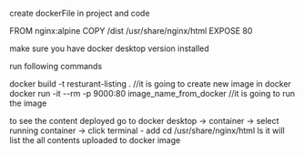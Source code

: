 create dockerFile in project and code

FROM nginx:alpine
COPY /dist  /usr/share/nginx/html
EXPOSE 80


make sure you have docker desktop version installed

run following commands

docker build -t resturant-listing .     //it is going to create new image in docker
docker run -it --rm -p 9000:80 image_name_from_docker  //it is going to run the image

to see the content deployed go to docker desktop -> container -> select running container -> click terminal - add cd /usr/share/nginx/html ls
it will list the all contents uploaded to docker image
